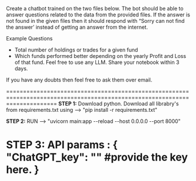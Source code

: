 Create a chatbot trained on the two files below. The bot should be able to answer questions related to the data from the provided files. If the answer is not found in the given files then it should respond with “Sorry can not find the answer’ instead of getting an answer from the internet.

Example Questions
   * Total number of holdings or trades for a given fund
   * Which funds performed better depending on the yearly Profit and Loss of that fund.
Feel free to use any LLM. Share your notebook within 3 days.

If you have any doubts then feel free to ask them over email.

===========================================================================================================================
**STEP 1:**
Download python. 
Download all librabry's from requirements.txt using --> "pip install -r requirements.txt"

**STEP 2:**
RUN -->  "uvicorn main:app --reload --host 0.0.0.0 --port 8000"

**STEP 3:**
API params : {
  "ChatGPT_key": "" #provide the key here.
}
===========================================================================================================================
